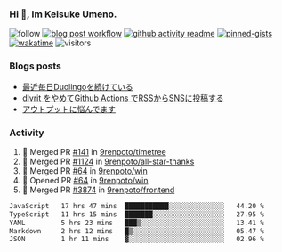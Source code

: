 ### Hi 👋, Im Keisuke Umeno.

<!--
**9renpoto/9renpoto** is a ✨ _special_ ✨ repository because its `README.md` (this file) appears on your GitHub profile.

Here are some ideas to get you started:

- 🔭 I’m currently working on ...
- 🌱 I’m currently learning ...
- 👯 I’m looking to collaborate on ...
- 🤔 I’m looking for help with ...
- 💬 Ask me about ...
- 📫 How to reach me: ...
- 😄 Pronouns: ...
- ⚡ Fun fact: ...
-->

![follow](https://img.shields.io/github/followers/9renpoto?label=Follow&style=social)
[![blog post workflow](https://github.com/9renpoto/9renpoto/actions/workflows/blog.yml/badge.svg)](https://github.com/9renpoto/9renpoto/actions/workflows/blog.yml)
[![github activity readme](https://github.com/9renpoto/9renpoto/actions/workflows/activity.yml/badge.svg)](https://github.com/9renpoto/9renpoto/actions/workflows/activity.yml)
[![pinned-gists](https://github.com/9renpoto/9renpoto/actions/workflows/pin-gist.yml/badge.svg)](https://github.com/9renpoto/9renpoto/actions/workflows/pin-gist.yml)
[![wakatime](https://github.com/9renpoto/9renpoto/actions/workflows/waka-readme-status.yml/badge.svg)](https://github.com/9renpoto/9renpoto/actions/workflows/waka-readme-status.yml)
![visitors](https://komarev.com/ghpvc/?username=9renpoto&label=Profile%20views&color=0e75b6&style=flat)

### Blogs posts

<!-- BLOG-POST-LIST:START -->
- [最近毎日Duolingoを続けている](https://9renpoto.win/entry/2023/12/05/duolingo)
- [dlvrit をやめてGithub Actions でRSSからSNSに投稿する](https://9renpoto.win/entry/2023/11/12/dlvrit-to-gh-actions)
- [アウトプットに悩んでます](https://9renpoto.win/entry/2023/11/11/technology-to-limit-input)
<!-- BLOG-POST-LIST:END -->

### Activity

<!--START_SECTION:activity-->
1. 🎉 Merged PR [#141](https://github.com/9renpoto/timetree/pull/141) in [9renpoto/timetree](https://github.com/9renpoto/timetree)
2. 🎉 Merged PR [#1124](https://github.com/9renpoto/all-star-thanks/pull/1124) in [9renpoto/all-star-thanks](https://github.com/9renpoto/all-star-thanks)
3. 🎉 Merged PR [#64](https://github.com/9renpoto/win/pull/64) in [9renpoto/win](https://github.com/9renpoto/win)
4. 💪 Opened PR [#64](https://github.com/9renpoto/win/pull/64) in [9renpoto/win](https://github.com/9renpoto/win)
5. 🎉 Merged PR [#3874](https://github.com/9renpoto/frontend/pull/3874) in [9renpoto/frontend](https://github.com/9renpoto/frontend)
<!--END_SECTION:activity-->

<!--START_SECTION:waka-->

```txt
JavaScript   17 hrs 47 mins  ███████████░░░░░░░░░░░░░░   44.20 %
TypeScript   11 hrs 15 mins  ███████░░░░░░░░░░░░░░░░░░   27.95 %
YAML         5 hrs 23 mins   ███▒░░░░░░░░░░░░░░░░░░░░░   13.41 %
Markdown     2 hrs 12 mins   █▒░░░░░░░░░░░░░░░░░░░░░░░   05.47 %
JSON         1 hr 11 mins    ▓░░░░░░░░░░░░░░░░░░░░░░░░   02.96 %
```

<!--END_SECTION:waka-->
